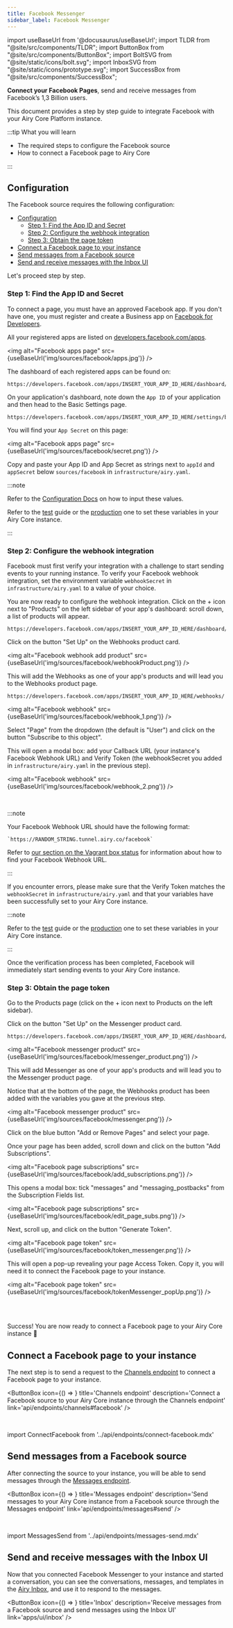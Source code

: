 ```yaml
---
title: Facebook Messenger
sidebar_label: Facebook Messenger
---
```


import useBaseUrl from '@docusaurus/useBaseUrl';
import TLDR from "@site/src/components/TLDR";
import ButtonBox from "@site/src/components/ButtonBox";
import BoltSVG from "@site/static/icons/bolt.svg";
import InboxSVG from "@site/static/icons/prototype.svg";
import SuccessBox from "@site/src/components/SuccessBox";

<TLDR>

**Connect your Facebook Pages**, send and receive messages from Facebook’s 1,3
Billion users.

</TLDR>

This document provides a step by step guide to integrate Facebook with your Airy
Core Platform instance.

:::tip What you will learn

- The required steps to configure the Facebook source
- How to connect a Facebook page to Airy Core

:::

## Configuration

The Facebook source requires the following configuration:

- [Configuration](#configuration)
  - [Step 1: Find the App ID and Secret](#step-1-find-the-app-id-and-secret)
  - [Step 2: Configure the webhook integration](#step-2-configure-the-webhook-integration)
  - [Step 3: Obtain the page token](#step-3-obtain-the-page-token)
- [Connect a Facebook page to your instance](#connect-a-facebook-page-to-your-instance)
- [Send messages from a Facebook source](#send-messages-from-a-facebook-source)
- [Send and receive messages with the Inbox UI](#send-and-receive-messages-with-the-inbox-ui)

Let's proceed step by step.

### Step 1: Find the App ID and Secret

To connect a page, you must have an approved Facebook app. If you don't have
one, you must register and create a Business app on [Facebook for Developers](https://developers.facebook.com/).

All your registered apps are listed on [developers.facebook.com/apps](https://developers.facebook.com/apps/).

<img alt="Facebook apps page" src={useBaseUrl('img/sources/facebook/apps.jpg')} />

The dashboard of each registered apps can be found on:

```
https://developers.facebook.com/apps/INSERT_YOUR_APP_ID_HERE/dashboard/
```

On your application's dashboard, note down the `App ID` of your application and then head to the Basic Settings page.

```
https://developers.facebook.com/apps/INSERT_YOUR_APP_ID_HERE/settings/basic/
```

You will find your `App Secret` on this page:

<img alt="Facebook apps page" src={useBaseUrl('img/sources/facebook/secret.png')} />

Copy and paste your App ID and App Secret as strings next to `appId` and `appSecret` below `sources/facebook` in `infrastructure/airy.yaml`.

:::note

Refer to the [Configuration
Docs](/getting-started/installation/configuration.md#components) on how to input
these values.

Refer to the [test](getting-started/installation/vagrant.md#connect-sources)
guide or the
[production](getting-started/installation/production.md#connect-sources) one to
set these variables in your Airy Core instance.

:::

### Step 2: Configure the webhook integration

Facebook must first verify your integration with a challenge to start sending events to your running instance. To verify your Facebook webhook integration, set the environment variable `webhookSecret` in `infrastructure/airy.yaml` to a value of your choice.

You are now ready to configure the webhook integration. Click on the + icon next to "Products" on the left sidebar of your app's dashboard: scroll down, a list of products will appear.

```
https://developers.facebook.com/apps/INSERT_YOUR_APP_ID_HERE/dashboard/#addProduct
```

Click on the button "Set Up" on the Webhooks product card.

<img alt="Facebook webhook add product" src={useBaseUrl('img/sources/facebook/webhookProduct.png')} />

This will add the Webhooks as one of your app's products and will lead you to the Webhooks product page.

```
https://developers.facebook.com/apps/INSERT_YOUR_APP_ID_HERE/webhooks/
```

<img alt="Facebook webhook" src={useBaseUrl('img/sources/facebook/webhook_1.png')} />

Select "Page" from the dropdown (the default is "User") and click on the button "Subscribe to this object".

This will open a modal box: add your Callback URL (your instance's Facebook Webhook URL) and Verify Token (the webhookSecret you added in `infrastructure/airy.yaml` in the previous step).

<img alt="Facebook webhook" src={useBaseUrl('img/sources/facebook/webhook_2.png')} />

<br />

:::note

Your Facebook Webhook URL should have the following format:

```
`https://RANDOM_STRING.tunnel.airy.co/facebook`
```

Refer to [our section on the Vagrant box
status](/getting-started/installation/vagrant#status) for information about how
to find your Facebook Webhook URL.

:::

If you encounter errors, please make sure that the Verify Token matches the
`webhookSecret` in `infrastructure/airy.yaml` and that your variables have been
successfully set to your Airy Core instance.

:::note

Refer to the [test](/getting-started/installation/vagrant.md#connect-sources)
guide or the
[production](/getting-started/installation/production.md#connect-sources) one to
set these variables in your Airy Core instance.

:::

Once the verification process has been completed, Facebook will immediately
start sending events to your Airy Core instance.

### Step 3: Obtain the page token

Go to the Products page (click on the + icon next to Products on the left sidebar).

Click on the button "Set Up" on the Messenger product card.

```
https://developers.facebook.com/apps/INSERT_YOUR_APP_ID_HERE/dashboard/#addProduct
```

<img alt="Facebook messenger product" src={useBaseUrl('img/sources/facebook/messenger_product.png')} />

This will add Messenger as one of your app's products and will lead you to the Messenger product page.

Notice that at the bottom of the page, the Webhooks product has been added with the variables you gave at the previous step.

<img alt="Facebook messenger product" src={useBaseUrl('img/sources/facebook/messenger.png')} />

Click on the blue button "Add or Remove Pages" and select your page.

Once your page has been added, scroll down and click on the button "Add Subscriptions".

<img alt="Facebook page subscriptions" src={useBaseUrl('img/sources/facebook/add_subscriptions.png')} />

This opens a modal box: tick "messages" and "messaging_postbacks" from the Subscription Fields list.

<img alt="Facebook page subscriptions" src={useBaseUrl('img/sources/facebook/edit_page_subs.png')} />

Next, scroll up, and click on the button "Generate Token".

<img alt="Facebook page token" src={useBaseUrl('img/sources/facebook/token_messenger.png')} />

This will open a pop-up revealing your page Access Token. Copy it, you will need it to connect the Facebook page to your instance.

<img alt="Facebook page token" src={useBaseUrl('img/sources/facebook/tokenMessenger_popUp.png')} />

<br />
<br />

<SuccessBox>

Success! You are now ready to connect a Facebook page to your Airy Core instance 🎉

</SuccessBox>

## Connect a Facebook page to your instance

The next step is to send a request to the [Channels endpoint](/api/endpoints/channels#facebook) to connect a Facebook page to your instance.

<ButtonBox
icon={() => <BoltSVG />}
title='Channels endpoint'
description='Connect a Facebook source to your Airy Core instance through the Channels endpoint'
link='api/endpoints/channels#facebook'
/>

<br />

import ConnectFacebook from '../api/endpoints/connect-facebook.mdx'

<ConnectFacebook />

## Send messages from a Facebook source

After connecting the source to your instance, you will be able to send messages through the [Messages endpoint](/api/endpoints/messages#send).

<ButtonBox
icon={() => <BoltSVG />}
title='Messages endpoint'
description='Send messages to your Airy Core instance from a Facebook source through the Messages endpoint'
link='api/endpoints/messages#send'
/>

<br />

import MessagesSend from '../api/endpoints/messages-send.mdx'

<MessagesSend />

## Send and receive messages with the Inbox UI

Now that you connected Facebook Messenger to your instance and started a conversation, you can see the conversations, messages, and templates in the [Airy Inbox](/apps/ui/inbox), and use it to respond to the messages.

<ButtonBox
icon={() => <InboxSVG />}
title='Inbox'
description='Receive messages from a Facebook source and send messages using the Inbox UI'
link='apps/ui/inbox'
/>
